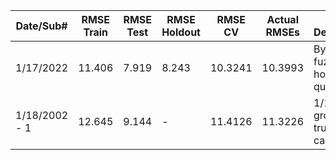 |Date/Sub#|		RMSE Train|	RMSE Test|	RMSE Holdout|	RMSE CV	|	Actual RMSEs	|	Model Description|
|----------|----------|------|-------|-----------|----------|---------------------------------------|
|1/17/2022	|	11.406	|	7.919	|	8.243	|	10.3241	|	10.3993		|	By region, fuzz, no holdout, quadratic?|
|1/18/2002 - 1	|	12.645	|	9.144	|	-	|	11.4126		|11.3226	|		1/17 but no ground truth - CV calibration		|
